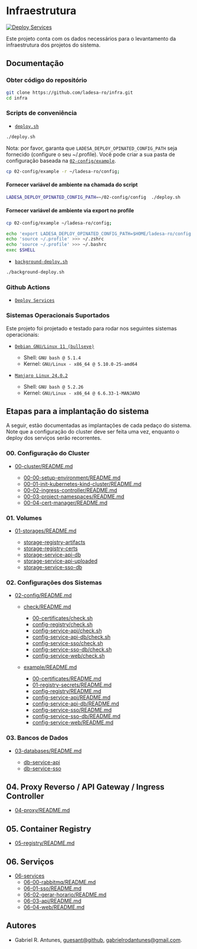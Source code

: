 # Infraestrutura

[![Deploy Services][action-deploy-services-badge]][action-deploy-services-href]

Este projeto conta com os dados necessários para o levantamento da infraestrutura dos projetos do sistema.

## Documentação

### Obter código do repositório

```sh
git clone https://github.com/ladesa-ro/infra.git
cd infra
```

### Scripts de conveniência

- [`deploy.sh`](./deploy.sh)

```sh
./deploy.sh
```

Nota: por favor, garanta que `LADESA_DEPLOY_OPINATED_CONFIG_PATH` seja fornecido (configure o seu ~/.profile). Você pode criar a sua pasta de configuração baseada na [`02-config/example`](./02-config/example/).

```sh
cp 02-config/example -r ~/ladesa-ro/config;
```

#### Fornecer variável de ambiente na chamada do script

```sh
LADESA_DEPLOY_OPINATED_CONFIG_PATH=~/02-config/config  ./deploy.sh
```

#### Fornecer variável de ambiente via export no profile

```sh
cp 02-config/example ~/ladesa-ro/config;

echo 'export LADESA_DEPLOY_OPINATED_CONFIG_PATH=$HOME/ladesa-ro/config' >>> ~/.profile
echo 'source ~/.profile' >>> ~/.zshrc
echo 'source ~/.profile' >>> ~/.bashrc
exec $SHELL
```

- [`background-deploy.sh`](./background-deploy.sh)

```sh
./background-deploy.sh
```

### Github Actions

- [`Deploy Services`](./.github/workflows/deploy.yml)

### Sistemas Operacionais Suportados

Este projeto foi projetado e testado para rodar nos seguintes sistemas operacionais:

- [`Debian GNU/Linux 11 (bullseye)`][distro-debian-bullseye]

  - Shell: `GNU bash @ 5.1.4`
  - Kernel: `GNU/Linux - x86_64 @ 5.10.0-25-amd64`

- [`Manjaro Linux 24.0.2`][distro-manjaro-wynsdey]

  - Shell: `GNU bash @ 5.2.26`
  - Kernel: `GNU/Linux - x86_64 @ 6.6.33-1-MANJARO`

## Etapas para a implantação do sistema

A seguir, estão documentadas as implantações de cada pedaço do sistema. Note que a configuração do cluster deve ser feita uma vez, enquanto o deploy dos serviços serão recorrentes.

### 00. Configuração do Cluster

- [00-cluster/README.md](./00-cluster/README.md)

  - [00-00-setup-environment/README.md](./00-cluster/00-00-setup-environment/README.md)
  - [00-01-init-kubernetes-kind-cluster/README.md](./00-cluster/00-01-init-kubernetes-kind-cluster/README.md)
  - [00-02-ingress-controller/README.md](./00-cluster/00-02-ingress-controller/README.md)
  - [00-03-project-namespaces/README.md](./00-cluster/00-03-project-namespaces/README.md)
  - [00-04-cert-manager/README.md](./00-cluster/00-04-cert-manager/README.md)

### 01. Volumes

- [01-storages/README.md](./01-storages/README.md)

  - [storage-registry-artifacts](./01-storages/storage-registry-artifacts)
  - [storage-registry-certs](./01-storages/storage-registry-certs)
  - [storage-service-api-db](./01-storages/storage-service-api-db)
  - [storage-service-api-uploaded](./01-storages/storage-service-api-uploaded)
  - [storage-service-sso-db](./01-storages/storage-service-sso-db)

### 02. Configurações dos Sistemas

- [02-config/README.md](./02-config/README.md)

  - [check/README.md](./02-config/check/README.md)

    - [00-certificates/check.sh](./02-config/check/00-certificates/check.sh)
    - [config-registry/check.sh](./02-config/check/config-registry/check.sh)
    - [config-service-api/check.sh](./02-config/check/config-service-api/check.sh)
    - [config-service-api-db/check.sh](./02-config/check/config-service-api-db/check.sh)
    - [config-service-sso/check.sh](./02-config/check/config-service-sso/check.sh)
    - [config-service-sso-db/check.sh](./02-config/check/config-service-sso-db/check.sh)
    - [config-service-web/check.sh](./02-config/check/config-service-web/check.sh)

  - [example/README.md](./02-config/example/README.md)
    - [00-certificates/README.md](./02-config/example/00-certificates/README.md)
    - [01-registry-secrets/README.md](./02-config/example/01-registry-secrets/README.md)
    - [config-registry/README.md](./02-config/example/config-registry/README.md)
    - [config-service-api/README.md](./02-config/example/config-service-api/README.md)
    - [config-service-api-db/README.md](./02-config/example/config-service-api-db/README.md)
    - [config-service-sso/README.md](./02-config/example/config-service-sso/README.md)
    - [config-service-sso-db/README.md](./02-config/example/config-service-sso-db/README.md)
    - [config-service-web/README.md](./02-config/example/config-service-web/README.md)

### 03. Bancos de Dados

- [03-databases/README.md](./03-databases/README.md)

  - [db-service-api](./03-databases/db-service-api)
  - [db-service-sso](./03-databases/db-service-sso)

## 04. Proxy Reverso / API Gateway / Ingress Controller

- [04-proxy/README.md](./04-proxy/README.md)

## 05. Container Registry

- [05-registry/README.md](./05-registry/README.md)

## 06. Serviços

- [06-services](./06-services)
  - [06-00-rabbitmq/README.md](./06-services/06-00-rabbitmq/README.md)
  - [06-01-sso/README.md](./06-services/06-01-sso/README.md)
  - [06-02-gerar-horario/README.md](./06-services/06-02-gerar-horario/README.md)
  - [06-03-api/README.md](./06-services/06-03-api/README.md)
  - [06-04-web/README.md](./06-services/06-04-web/README.md)

## Autores

- Gabriel R. Antunes, [guesant@github](https://github.com/guesant), <gabrielrodantunes@gmail.com>.

<!-- Links -->

<!-- Links / Actions -->

[action-deploy-services-badge]: https://github.com/ladesa-ro/infra/actions/workflows/deploy.yml/badge.svg
[action-deploy-services-href]: https://github.com/ladesa-ro/infra/actions/workflows/deploy.yml

<!-- Links / Distros -->

[distro-debian-bullseye]: https://www.debian.org/releases/bullseye/
[distro-manjaro-wynsdey]: https://forum.manjaro.org/t/manjaro-24-0-wynsdey-released/161527
